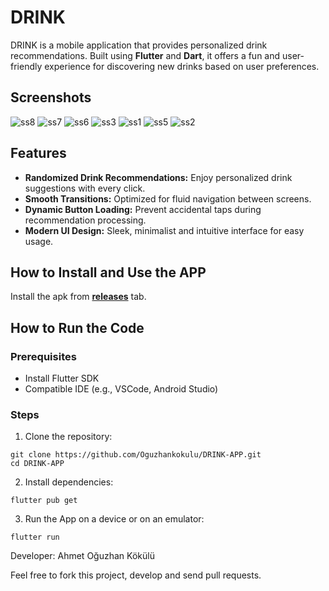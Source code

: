 # DRINK

DRINK is a mobile application that provides personalized drink recommendations.
Built using **Flutter** and **Dart**, it offers a fun and user-friendly experience for discovering new drinks based on user preferences.

## Screenshots

![ss8](https://github.com/user-attachments/assets/a7b98a9a-a596-41d9-9b91-dab17d723ca7)
![ss7](https://github.com/user-attachments/assets/4c33bb83-2296-474c-bf8d-f500ff06b42c)
![ss6](https://github.com/user-attachments/assets/c21a7df8-a9d9-4654-868e-412a775148e9)
![ss3](https://github.com/user-attachments/assets/2c77595a-bca3-433a-a207-b3e38e5a62b8)
![ss1](https://github.com/user-attachments/assets/1085b2ff-db22-440e-9ff8-83b8b08fdf76)
![ss5](https://github.com/user-attachments/assets/593f4fbe-8dff-4bf7-98b8-e7d64cf1ce8a)
![ss2](https://github.com/user-attachments/assets/7413a98a-3d49-43d0-9847-f81b35e4811b)

## Features
  - **Randomized Drink Recommendations:**  Enjoy personalized drink suggestions with every click.
  - **Smooth Transitions:** Optimized for fluid navigation between screens.
  - **Dynamic Button Loading:** Prevent accidental taps during recommendation processing.
  - **Modern UI Design:**  Sleek, minimalist and intuitive interface for easy usage.

## How to Install and Use the APP
Install the apk from [**releases**](https://github.com/Oguzhankokulu/DRINK-APP/releases) tab.

## How to Run the Code
  ### Prerequisites
  - Install Flutter SDK
  - Compatible IDE (e.g., VSCode, Android Studio)
  ### Steps
  1. Clone the repository:
  
  ```
  git clone https://github.com/Oguzhankokulu/DRINK-APP.git
  cd DRINK-APP
  ```
  
  2. Install dependencies:
  
  ```
  flutter pub get
  ```
  
  3. Run the App on a device or on an emulator:
  
  ```
  flutter run
  ```





Developer: Ahmet Oğuzhan Kökülü

Feel free to fork this project, develop and send pull requests.
